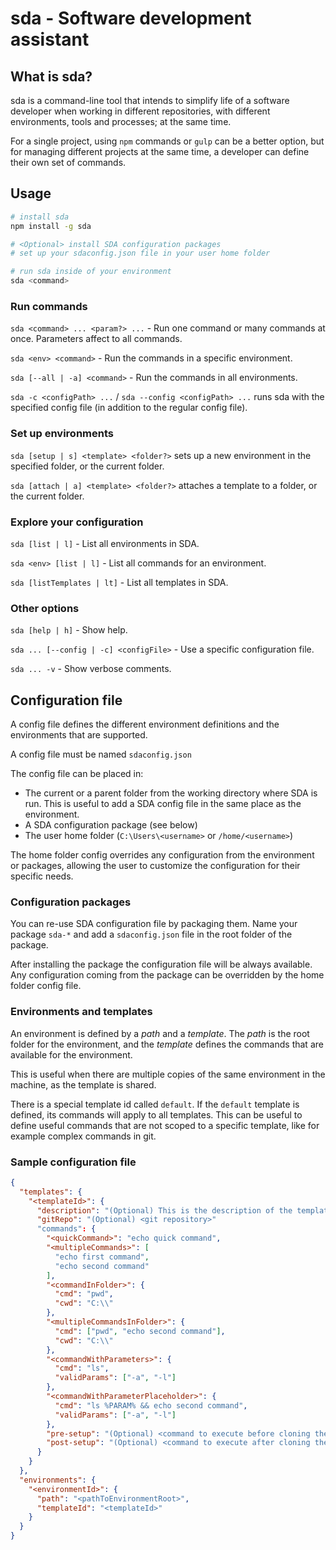 # sda - Software development assistant

## What is sda?
sda is a command-line tool that intends to simplify life of a software developer when working in different repositories, with different environments, tools and processes; at the same time.

For a single project, using `npm` commands or `gulp` can be a better option, but for managing different projects at the same time, a developer can define their own set of commands.

## Usage
```sh
# install sda
npm install -g sda

# <Optional> install SDA configuration packages
# set up your sdaconfig.json file in your user home folder

# run sda inside of your environment
sda <command>
```

### Run commands
`sda <command> ... <param?> ...` - Run one command or many commands at once. Parameters affect to all commands.

`sda <env> <command>`         - Run the commands in a specific environment.

`sda [--all | -a] <command>`  - Run the commands in all environments.

`sda -c <configPath> ...` / `sda --config <configPath> ...` runs sda with the specified config file (in addition to the regular config file).

### Set up environments
`sda [setup | s] <template> <folder?>` sets up a new environment in the specified folder, or the current folder.

`sda [attach | a] <template> <folder?>` attaches a template to a folder, or the current folder.

### Explore your configuration
`sda [list | l]`            - List all environments in SDA.

`sda <env> [list | l]`      - List all commands for an environment.

`sda [listTemplates | lt]`  - List all templates in SDA.

### Other options
  `sda [help | h]`                        - Show help.

  `sda ... [--config | -c] <configFile>`  - Use a specific configuration file.

  `sda ... -v`                            - Show verbose comments.


## Configuration file
A config file defines the different environment definitions and the environments that are supported.

A config file must be named `sdaconfig.json`

The config file can be placed in:
* The current or a parent folder from the working directory where SDA is run. This is useful to add a SDA config file in the same place as the environment.
* A SDA configuration package (see below)
* The user home folder (`C:\Users\<username>` or `/home/<username>`)

The home folder config overrides any configuration from the environment or packages, allowing the user to customize the configuration for their specific needs.

### Configuration packages

You can re-use SDA configuration file by packaging them. Name your package `sda-*` and add a `sdaconfig.json` file in the root folder of the package.

After installing the package the configuration file will be always available. Any configuration coming from the package can be overridden by the home folder config file.

### Environments and templates

An environment is defined by a *path* and a *template*. The *path* is the root folder for the environment, and the *template* defines the commands that are available for the environment.

This is useful when there are multiple copies of the same environment in the machine, as the template is shared.

There is a special template id called `default`. If the `default` template is defined, its commands will apply to all templates. This can be useful to define useful commands that are not scoped to a specific template, like for example complex commands in git.

### Sample configuration file

```json
{
  "templates": {
    "<templateId>": {
      "description": "(Optional) This is the description of the template",
      "gitRepo": "(Optional) <git repository>"
      "commands": {
        "<quickCommand>": "echo quick command",
        "<multipleCommands>": [
          "echo first command",
          "echo second command"
        ],
        "<commandInFolder>": {
          "cmd": "pwd",
          "cwd": "C:\\"
        },
        "<multipleCommandsInFolder>": {
          "cmd": ["pwd", "echo second command"],
          "cwd": "C:\\"
        },
        "<commandWithParameters>": {
          "cmd": "ls",
          "validParams": ["-a", "-l"]
        },
        "<commandWithParameterPlaceholder>": {
          "cmd": "ls %PARAM% && echo second command",
          "validParams": ["-a", "-l"]
        },
        "pre-setup": "(Optional) <command to execute before cloning the git repo",
        "post-setup": "(Optional) <command to execute after cloning the git repo"
      }
    }
  },
  "environments": {
    "<environmentId>": {
      "path": "<pathToEnvironmentRoot>",
      "templateId": "<templateId>"
    }
  }
}
```